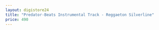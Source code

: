 ```yaml
---
layout: digistore24
title: "Predator-Beats Instrumental Track - Reggaeton Silverline"
price: 490
---
```

